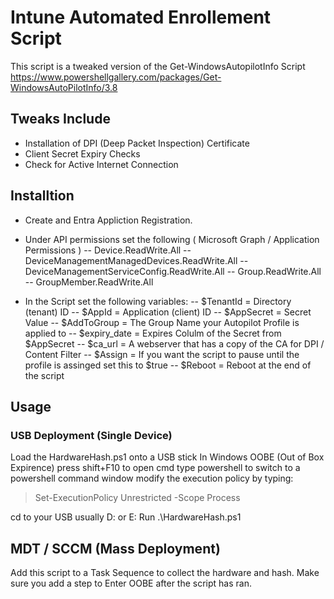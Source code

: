 # Intune Automated Enrollement Script

This script is a tweaked version of the Get-WindowsAutopilotInfo Script
https://www.powershellgallery.com/packages/Get-WindowsAutoPilotInfo/3.8

## Tweaks Include
- Installation of DPI (Deep Packet Inspection) Certificate
- Client Secret Expiry Checks
- Check for Active Internet Connection

## Installtion

- Create and Entra Appliction Registration.
- Under API permissions set the following ( Microsoft Graph / Application Permissions )
-- Device.ReadWrite.All
-- DeviceManagementManagedDevices.ReadWrite.All
-- DeviceManagementServiceConfig.ReadWrite.All
-- Group.ReadWrite.All
-- GroupMember.ReadWrite.All

- In the Script set the following variables:
-- $TenantId = Directory (tenant) ID
-- $AppId = Application (client) ID
-- $AppSecret = Secret Value
-- $AddToGroup = The Group Name your Autopilot Profile is applied to
-- $expiry_date = Expires Colulm of the Secret from $AppSecret
-- $ca_url = A webserver that has a copy of the CA for DPI / Content Filter
-- $Assign = If you want the script to pause until the profile is assinged set this to $true
-- $Reboot = Reboot at the end of the script



## Usage

### USB Deployment (Single Device)
Load the HardwareHash.ps1 onto a USB stick 
In Windows OOBE (Out of Box Expirence) press shift+F10 to open cmd
type powershell to switch to a powershell command window
modify the execution policy by typing:
>Set-ExecutionPolicy Unrestricted -Scope Process

cd to your USB usually D: or E:
Run .\HardwareHash.ps1

## MDT / SCCM (Mass Deployment)

Add this script to a Task Sequence to collect the hardware and hash.
Make sure you add a step to Enter OOBE after the script has ran.


